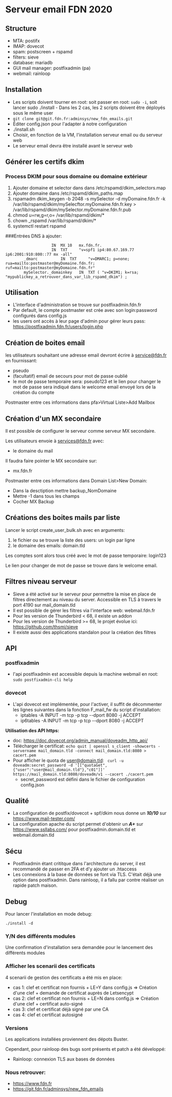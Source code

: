 # Serveur email FDN 2020

## Structure
* MTA: postifx
* IMAP: dovecot
* spam: postscreen + rspamd
* filters: sieve
* database: mariadb
* GUI mail manager: postfixadmin (pa)
* webmail: rainloop

## Installation

* Les scripts doivent tourner en root: soit passer en root: `sudo -i`, soit lancer sudo ./install - Dans les 2 cas, les 2 scripts doivent être déployés sous le même user
* `git clone git@git.fdn.fr:adminsys/new_fdn_emails.git`
* Éditer config.json pour l'adapter à notre configuration
* ./install.sh
* Choisir, en fonction de la VM, l'installation serveur email ou du serveur web
* Le serveur email devra être installé avant le serveur web

## Générer les certifs dkim

### Process DKIM pour sous domaine ou domaine extérieur
1. Ajouter domaine et selector dans dans /etc/rspamd/dkim_selectors.map
2. Ajouter domaine dans /etc/rspamd/dkim_paths.map
3. rspamadm dkim_keygen -b 2048 -s mySelector -d myDomaine.fdn.fr -k /var/lib/rspamd/dkim/mySelecftor.myDomaine.fdn.fr.key > /var/lib/rspamd/dkim/mySelector.myDomaine.fdn.fr.pub
4. chmod u=rw,g=r,o= /var/lib/rspamd/dkim/*
5. chown _rspamd /var/lib/rspamd/dkim/*
6. systemctl restart rspamd

###Entrées DNS à ajouter:

						IN	MX 10	mx.fdn.fr.
						IN  TXT     "v=spf1 ip4:80.67.169.77 ip6:2001:910:800::77 mx -all"
			_dmarc			IN 	TXT 	"v=DMARC1; p=none; rua=mailto:postmaster@myDomaine.fdn.fr; ruf=mailto:postmaster@myDomaine.fdn.fr"
			mySelector._domainkey 	IN 	TXT ( "v=DKIM1; k=rsa; "mypublickey_a_retrouver_dans_var_lib_rspamd_dkim") ;


## Utilisation

* L'interface d'administration se trouve sur postfixadmin.fdn.fr
* Par default, le compte postmaster est crée avec son login:password configurés dans config.js
* les users ont accès à leur page d'admin pour gérer leurs pass: https://postfixadmin.fdn.fr/users/login.php

## Création de boites email

les utilisateurs souhaitant une adresse email devront écrire à service@fdn.fr en fournissant:

* pseudo
* (facultatif) email de secours pour mot de passe oublié
* le mot de passe temporaire sera: pseudo123 et le lien pour changer le mot de passe sera indiqué dans le welcome email envoyé lors de la création du compte

Postmaster entre ces informations dans pfa>Virtual Liste>Add Mailbox

## Création d'un MX secondaire

Il est possible de configurer le serveur comme serveur MX secondaire.

Les utilisateurs envoie à services@fdn.fr avec:
* le domaine du mail

Il faudra faire pointer le MX secondaire sur:
* mx.fdn.fr

Postmaster entre ces informations dans Domain List>New Domain:
* Dans la desctiption mettre backup_NomDomaine
* Mettre -1 dans tous les champs
* Cocher MX Backup

## Créations des boites mails par liste

Lancer le script create_user_bulk.sh avec en arguments:
1. le fichier ou se trouve la liste des users: un login par ligne
2. le domaine des emails: domain.tld

Les comptes sont alors tous créé avec le mot de passe temporaire: login123

Le lien pour changer de mot de passe se trouve dans le welcome email.

## Filtres niveau serveur

* Sieve a été activé sur le serveur pour permettre la mise en place de filtres directement au niveau du server. Accessible en TLS à travers le port 4190 sur mail_domain.tld
* Il est possible de gérer les filtres via l'interface web: webmail.fdn.fr
* Pour les version de Thunderbird < 68, il existe un addon
* Pour les version de Thunderbird >= 68, le projet évolue ici: https://github.com/thsmi/sieve
* Il existe aussi des applications standalon pour la création des filtres

## API

### postfixadmin

* l'api postfixadmin est accessible depuis la machine webmail en root: ```sudo postfixadmin-cli help```

### dovecot

* L'api dovecot est implémentée, pour l'activer, il suffit de décommenter les lignes suivantes dans la fonction F_mail_fw du script d'installation:
  * iptables -A INPUT -m tcp -p tcp --dport 8080 -j ACCEPT
  * ip6tables -A INPUT -m tcp -p tcp --dport 8080 -j ACCEPT

**Utilisation des API https:**

* doc: https://doc.dovecot.org/admin_manual/doveadm_http_api/
* Télécharger le certificat: ```echo quit | openssl s_client -showcerts -servername mail_domain.tld -connect mail_domain.tld:8080 > cacert.pem```
* Pour afficher le quota de user@domain.tld: ``` curl -u doveadm:secret_password -d '[["quotaGet",{"user":"user@mail_domain.tld"},"c01"]]' https://mail_domain.tld:8080/doveadm/v1 --cacert ./cacert.pem```
  * secret_password est défini dans le fichier de configuration config.json
 
## Qualité

* La configuration de postfix/dovecot + spf/dkim nous donne un ***10/10*** sur https://www.mail-tester.com/
* La configuration apache du script permet d'obtenir un ***A+*** sur https://www.ssllabs.com/ pour postfixadmin.domain.tld et webmail.domain.tld

## Sécu

* Postfixadmin étant crititque dans l'architecture du server, il est recommandé de passer en 2FA et d'y ajouter un .htaccess
* Les connexions à la base de données se font via TLS. C'était déjà une option dans postfixadmin. Dans rainloop, il a fallu par contre réaliser un rapide patch maison.

## Debug

Pour lancer l'installation en mode debug: 

    ./install -d

### Y/N des différents modules

Une confirmation d'installation sera demandée pour le lancement des différents modules

### Afficher les scenarii des certificats

4 scenarii de gestion des certificats a été mis en place:

* cas 1: clef et certificat non fournis + LE=Y dans config.js => Création d'une clef + demande de certificat auprès de Letsencypt
* cas 2: clef et certificat non fournis + LE=N dans config.js => Création d'une clef + certificat auto-signé
* cas 3: clef et certificat déjà signé par une CA
* cas 4: clef et certificat autosigné 

### Versions

Les applications installées proviennent des dépots Buster.

Cependant, pour rainloop des bugs sont présents et patch a été développé:

* Rainloop: connexion TLS aux bases de données

### Nous retrouver:

* https://www.fdn.fr
* https://git.fdn.fr/adminsys/new_fdn_emails
